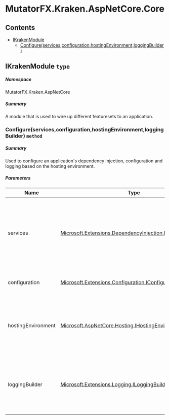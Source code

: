 <a name='assembly'></a>
# MutatorFX.Kraken.AspNetCore.Core

## Contents

- [IKrakenModule](#T-MutatorFX-Kraken-AspNetCore-IKrakenModule 'MutatorFX.Kraken.AspNetCore.IKrakenModule')
  - [Configure(services,configuration,hostingEnvironment,loggingBuilder)](#M-MutatorFX-Kraken-AspNetCore-IKrakenModule-Configure-Microsoft-Extensions-DependencyInjection-IServiceCollection,Microsoft-Extensions-Configuration-IConfiguration,Microsoft-AspNetCore-Hosting-IHostingEnvironment,Microsoft-Extensions-Logging-ILoggingBuilder- 'MutatorFX.Kraken.AspNetCore.IKrakenModule.Configure(Microsoft.Extensions.DependencyInjection.IServiceCollection,Microsoft.Extensions.Configuration.IConfiguration,Microsoft.AspNetCore.Hosting.IHostingEnvironment,Microsoft.Extensions.Logging.ILoggingBuilder)')

<a name='T-MutatorFX-Kraken-AspNetCore-IKrakenModule'></a>
## IKrakenModule `type`

##### Namespace

MutatorFX.Kraken.AspNetCore

##### Summary

A module that is used to wire up different featuresets to an application.

<a name='M-MutatorFX-Kraken-AspNetCore-IKrakenModule-Configure-Microsoft-Extensions-DependencyInjection-IServiceCollection,Microsoft-Extensions-Configuration-IConfiguration,Microsoft-AspNetCore-Hosting-IHostingEnvironment,Microsoft-Extensions-Logging-ILoggingBuilder-'></a>
### Configure(services,configuration,hostingEnvironment,loggingBuilder) `method`

##### Summary

Used to configure an application's dependency injection, configuration and logging based on the hosting environment.

##### Parameters

| Name | Type | Description |
| ---- | ---- | ----------- |
| services | [Microsoft.Extensions.DependencyInjection.IServiceCollection](#T-Microsoft-Extensions-DependencyInjection-IServiceCollection 'Microsoft.Extensions.DependencyInjection.IServiceCollection') | The dependency injection services to configure. Features should only provide services pertaining to their featuresets. |
| configuration | [Microsoft.Extensions.Configuration.IConfiguration](#T-Microsoft-Extensions-Configuration-IConfiguration 'Microsoft.Extensions.Configuration.IConfiguration') | The configuration object to configure. |
| hostingEnvironment | [Microsoft.AspNetCore.Hosting.IHostingEnvironment](#T-Microsoft-AspNetCore-Hosting-IHostingEnvironment 'Microsoft.AspNetCore.Hosting.IHostingEnvironment') | The environment of the application. Can be used to switch different implementations for services, logging and so on. |
| loggingBuilder | [Microsoft.Extensions.Logging.ILoggingBuilder](#T-Microsoft-Extensions-Logging-ILoggingBuilder 'Microsoft.Extensions.Logging.ILoggingBuilder') | Used to configure different logging objects for the application. Should be scoped to the module's featureset. |
